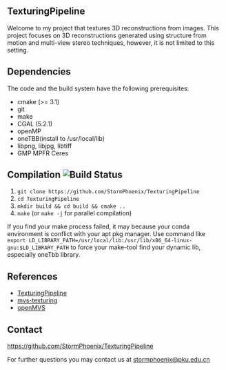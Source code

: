 TexturingPipeline
--------------------------------------------------------------------------------

Welcome to my project that textures 3D reconstructions from images.
This project focuses on 3D reconstructions generated using structure from
motion and multi-view stereo techniques, however, it is not limited to this
setting.

Dependencies
--------------------------------------------------------------------------------

The code and the build system have the following prerequisites:

- cmake (>= 3.1)
- git
- make
- CGAL (5.2.1)
- openMP
- oneTBB(install to /usr/local/lib)
- libpng, libjpg, libtiff
- GMP MPFR Ceres

Compilation ![Build Status](https://travis-ci.org/nmoehrle/mvs-texturing.svg)
--------------------------------------------------------------------------------

1.  `git clone https://github.com/StormPhoenix/TexturingPipeline`
2.  `cd TexturingPipeline`
3.  `mkdir build && cd build && cmake ..`
4.  `make` (or `make -j` for parallel compilation)

If you find your make process failed, it may because your conda environment is conflict with your apt pkg manager. Use command like 
`export LD_LIBRARY_PATH=/usr/local/lib:/usr/lib/x86_64-linux-gnu:$LD_LIBRARY_PATH`
to force your make-tool find your dynamic lib, especially oneTbb library.

References
--------------------------------------------------------------------------------
- [TexturingPipeline](https://github.com/StormPhoenix/TexturingPipeline)
- [mvs-texturing](https://github.com/nmoehrle/mvs-texturing.git)
- [openMVS](https://github.com/cdcseacave/openMVS)

Contact
--------------------------------------------------------------------------------
https://github.com/StormPhoenix/TexturingPipeline

For further questions you may contact us at
stormphoenix@pku.edu.cn
